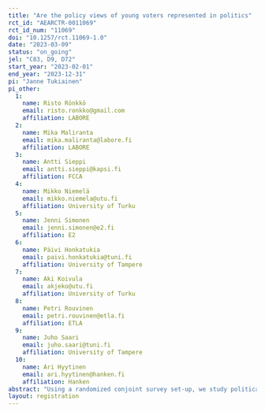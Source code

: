 ```yaml
---
title: "Are the policy views of young voters represented in politics"
rct_id: "AEARCTR-0011069"
rct_id_num: "11069"
doi: "10.1257/rct.11069-1.0"
date: "2023-03-09"
status: "on_going"
jel: "C83, D9, D72"
start_year: "2023-02-01"
end_year: "2023-12-31"
pi: "Janne Tukiainen"
pi_other:
  1:
    name: Risto Rönkkö
    email: risto.ronkko@gmail.com
    affiliation: LABORE
  2:
    name: Mika Maliranta
    email: mika.maliranta@labore.fi
    affiliation: LABORE
  3:
    name: Antti Sieppi
    email: antti.sieppi@kapsi.fi
    affiliation: FCCA
  4:
    name: Mikko Niemelä
    email: mikko.niemela@utu.fi
    affiliation: University of Turku
  5:
    name: Jenni Simonen
    email: jenni.simonen@e2.fi
    affiliation: E2
  6:
    name: Päivi Honkatukia
    email: paivi.honkatukia@tuni.fi
    affiliation: University of Tampere
  7:
    name: Aki Koivula
    email: akjeko@utu.fi
    affiliation: University of Turku
  8:
    name: Petri Rouvinen
    email: petri.rouvinen@etla.fi
    affiliation: ETLA
  9:
    name: Juho Saari
    email: juho.saari@tuni.fi
    affiliation: University of Tampere
  10:
    name: Ari Hyytinen
    email: ari.hyytinen@hanken.fi
    affiliation: Hanken
abstract: "Using a randomized conjoint survey set-up, we study political views of young people ahead of the 2023 parliament elections in Finland. We are particularly interested in young people's views on the political challenges of the future. As a comparison groups we have older adult populations and the candidates of the parliament election. We link the respondent's socio- economic characteristics as well as their societal views and media use in their political views."
layout: registration
---
```


